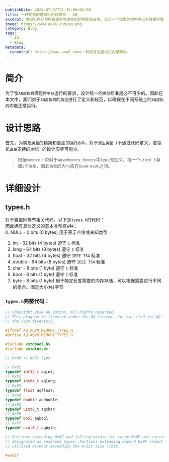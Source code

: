 ```yaml
---
publishDate: 2024-07-07T21:35:00+08:00
title: 一种优秀的虚拟机内存架构 - AQ
excerpt: 虚拟机内存架构直接影响虚拟机的性能和占用。设计一个优秀的架构可以有效提升性能和效率。本文将介绍AQ虚拟机使用的内存架构。
image: https://www.axa6.com/aq.png
category: Blog
tags:
  - AQ
  - Blog
metadata:
  canonical: https://www.axa6.com/一种优秀的虚拟机内存架构
---
```


# 简介
为了使`AQ虚拟机`满足`跨平台`运行的要求，设计统一的`类型`标准是必不可少的。因此在本文中，我们对于`AQ虚拟机`的`类型`进行了定义和规范，以确保在不同系统上的`AQ虚拟机`均能正常运行。</br>

# 设计思路
首先，为实现`类型`的精简和更高的`运行效率`，对于`原生类型`（不通过代码定义，虚拟机`直接`支持的`类型`）的设计应尽可能少。</br>

> 根据`memory.h`中对于`AqvmMemory_Memory`中`type`的定义，每一个`uint8_t`存储`2`个`类型`，因此`类型`的大小应在`0x00`-`0x0F`之间。



# 详细设计
## types.h
对于类型同样有相关代码。以下是`types.h`的代码：</br>
因此拥有具体定义的基本类型有`6`种：</br>
0. NULL - 0 bits (0 bytes) 用于表示空值或未知类型
1. int - 32 bits (4 bytes) 遵守 `C` 标准
2. long - 64 bits (8 bytes) 遵守 `C` 标准
3. float - 32 bits (4 bytes) 遵守 `IEEE 754` 标准
4. double - 64 bits (8 bytes) 遵守 `IEEE 754` 标准
5. char - 8 bits (1 byte) 遵守 `C` 标准
6. bool - 8 bits (1 byte) 遵守 `C` 标准
7. byte - 8 bits (1 byte) 用于特定长度需要的内存存储，可以根据需要进行不同的组合。固定大小为`1`字节

### `types.h`完整代码：
```C
// Copyright 2024 AQ author, All Rights Reserved.
// This program is licensed under the AQ License. You can find the AQ license in
// the root directory.

#ifndef AQ_AQVM_MEMORY_TYPES_H_
#define AQ_AQVM_MEMORY_TYPES_H_

#include <stdbool.h>
#include <stdint.h>

// 0x00 is NULL type.

// 0x01
typedef int32_t aqint;
// 0x02
typedef int64_t aqlong;
// 0x03
typedef float aqfloat;
// 0x04
typedef double aqdouble;
// 0x05
typedef uint8_t aqchar;
// 0x06
typedef bool aqbool;
// 0x07
typedef uint8_t aqbyte;

// Portions exceeding 0x07 and falling within the range 0x0F are currently
// designated as reserved types. Portions extending beyond 0x0F cannot be
// utilised without exceeding the 4-bit size limit.

#endif
```